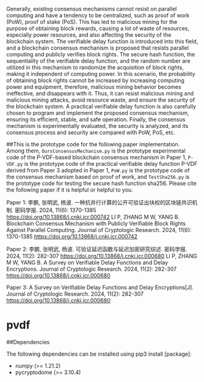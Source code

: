 Generally, existing consensus mechanisms cannot resist on parallel computing and have a tendency to be centralized, such as proof of work (PoW), proof of stake (PoS). This has led to malicious mining for the purpose of obtaining block rewards, causing a lot of waste of resources, especially power resources, and also affecting the security of the blockchain system. The verifiable delay function is introduced into this field, and a blockchain consensus mechanism is proposed that resists parallel computing and publicly verifies block rights. The secure hash function, the sequentiality of the verifiable delay function, and the random number are utilized in this mechanism to randomize the acquisition of block rights, making it independent of computing power. In this scenario, the probability of obtaining block rights cannot be increased by increasing computing power and equipment, therefore, malicious mining behavior becomes ineffective, and disappears with it. Thus, it can resist malicious mining and malicious mining attacks, avoid resource waste, and ensure the security of the blockchain system. A practical verifiable delay function is also carefully chosen to program and implement the proposed consensus mechanism, ensuring its efficient, stable, and safe operation. Finally, the consensus mechanism is experimentally evaluated, the security is analyzed, and its consensus process and security are compared with PoW, PoS, etc.

##This is the prototype code for the following paper implementation. Among them, `OursConsensusMechanism.py` is the prototype experimental code of the P-VDF-based blockchain consensus mechanism in Paper 1, `P-VDF.py` is the prototype code of the practical verifiable delay function P-VDF derived from Paper 3 adopted in Paper 1, `PoW.py` is the prototype code of the consensus mechanism based on proof of work, and `TestSha256.py` is the prototype code for testing the secure hash function sha256. Please cite the following paper if it is helpful or helpful to you.

Paper 1: 李鹏, 张明武, 杨波. 一种抗并行计算的公开可验证出块权的区块链共识机制. 密码学报. 2024, 11(6): 1370-1385 https://doi.org/10.13868/j.cnki.jcr.000742
LI P, ZHANG M W, YANG B. Blockchain Consensus Mechanism with Publicly Verifiable Block Rights Against Parallel Computing. Journal of Cryptologic Research. 2024, 11(6): 1370-1385 https://doi.org/10.13868/j.cnki.jcr.000742

Paper 2: 李鹏, 张明武, 杨波. 可验证延迟函数与延迟加密研究综述. 密码学报. 2024, 11(2): 282-307 https://doi.org/10.13868/j.cnki.jcr.000680
LI P, ZHANG M W, YANG B. A Survey on Verifiable Delay Functions and Delay Encryptions. Journal of Cryptologic Research. 2024, 11(2): 282-307 https://doi.org/10.13868/j.cnki.jcr.000680

Paper 3: A Survey on Verifiable Delay Functions and Delay Encryptions[J]. Journal of Cryptologic Research. 2024, 11(2): 282-307 https://doi.org/10.13868/j.cnki.jcr.000680

# pvdf

##Dependencies

The following dependencies can be installed using pip3 install [package]:

* numpy (>= 1.21.2)
* pycryptodome (>= 3.10.4)
